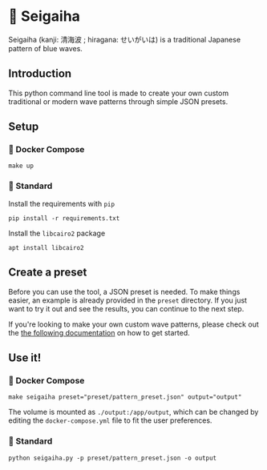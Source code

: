 # 🌊 Seigaiha

Seigaiha (kanji: 清海波 ; hiragana: せいがいは) is a traditional Japanese pattern of blue waves.

## Introduction
This python command line tool is made to create your own custom traditional or modern wave patterns through simple JSON presets.

## Setup

### 🐋 Docker Compose

```shell
make up
```

### 🐍 Standard
Install the requirements with `pip`
```shell
pip install -r requirements.txt
```

Install the `libcairo2` package

```shell
apt install libcairo2
```

## Create a preset

Before you can use the tool, a JSON preset is needed. To make things easier, an example is already provided in the `preset` directory. If you just want to try it out and see the results, you can continue to the next step.

If you're looking to make your own custom wave patterns, please check out the [the following documentation]() on how to get started.


## Use it!

### 🐋 Docker Compose

```shell
make seigaiha preset="preset/pattern_preset.json" output="output"
```

The volume is mounted as `./output:/app/output`, which can be changed by editing the `docker-compose.yml` file to fit the user preferences.

### 🐍 Standard
```shell
python seigaiha.py -p preset/pattern_preset.json -o output
```